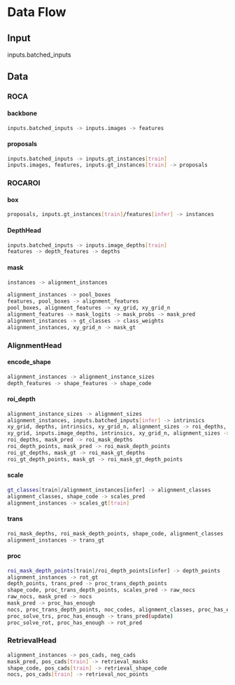 # Data Flow

## Input

inputs.batched_inputs

## Data

### ROCA

#### backbone

```bash
inputs.batched_inputs -> inputs.images -> features
```

#### proposals

```bash
inputs.batched_inputs -> inputs.gt_instances[train]
inputs.images, features, inputs.gt_instances[train] -> proposals
```

### ROCAROI

#### box

```bash
proposals, inputs.gt_instances[train]/features[infer] -> instances
```

#### DepthHead

```bash
inputs.batched_inputs -> inputs.image_depths[train]
features -> depth_features -> depths
```

#### mask

```bash
instances -> alignment_instances

alignment_instances -> pool_boxes
features, pool_boxes -> alignment_features
pool_boxes, alignment_features -> xy_grid, xy_grid_n
alignment_features -> mask_logits -> mask_probs -> mask_pred
alignment_instances -> gt_classes -> class_weights
alignment_instances, xy_grid_n -> mask_gt
```

### AlignmentHead

#### encode_shape

```bash
alignment_instances -> alignment_instance_sizes
depth_features -> shape_features -> shape_code
```

#### roi_depth

```bash
alignment_instance_sizes -> alignment_sizes
alignment_instances, inputs.batched_inputs[infer] -> intrinsics
xy_grid, depths, intrinsics, xy_grid_n, alignment_sizes -> roi_depths, roi_depth_points
xy_grid, inputs.image_depths, intrinsics, xy_grid_n, alignment_sizes -> roi_gt_depths, roi_gt_depth_points
roi_depths, mask_pred -> roi_mask_depths
roi_depth_points, mask_pred -> roi_mask_depth_points
roi_gt_depths, mask_gt -> roi_mask_gt_depths
roi_gt_depth_points, mask_gt -> roi_mask_gt_depth_points
```

#### scale

```bash
gt_classes[train]/alignment_instances[infer] -> alignment_classes
alignment_classes, shape_code -> scales_pred
alignment_instances -> scales_gt[train]
```

#### trans

```bash
roi_mask_depths, roi_mask_depth_points, shape_code, alignment_classes -> trans_pred
alignment_instances -> trans_gt
```

#### proc

```bash
roi_mask_depth_points[train]/roi_depth_points[infer] -> depth_points
alignment_instances -> rot_gt
depth_points, trans_pred -> proc_trans_depth_points
shape_code, proc_trans_depth_points, scales_pred -> raw_nocs
raw_nocs, mask_pred -> nocs
mask_pred -> proc_has_enough
nocs, proc_trans_depth_points, noc_codes, alignment_classes, proc_has_enough, scales_pred, mask_pred, mask_probs -> proc_solve_rot, proc_solve_trs
proc_solve_trs, proc_has_enough -> trans_pred(update)
proc_solve_rot, proc_has_enough -> rot_pred
```

### RetrievalHead

```bash
alignment_instances -> pos_cads, neg_cads
mask_pred, pos_cads[train] -> retrieval_masks
shape_code, pos_cads[train] -> retrieval_shape_code
nocs, pos_cads[train] -> retrieval_noc_points
```

